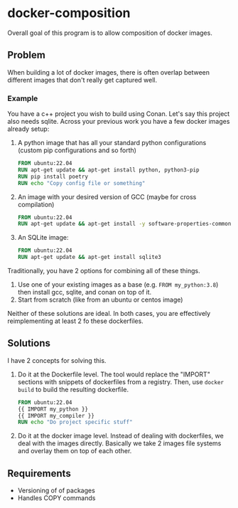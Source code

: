 # docker-composition

Overall goal of this program is to allow composition of docker images.

## Problem

When building a lot of docker images, there is often overlap between different images that don't
really get captured well.

### Example

You have a c++ project you wish to build using Conan. Let's say this project also needs sqlite.
Across your previous work you have a few docker images already setup:

1. A python image that has all your standard python configurations (custom pip configurations and so
   forth)

    ```Dockerfile
    FROM ubuntu:22.04
    RUN apt-get update && apt-get install python, python3-pip
    RUN pip install poetry
    RUN echo "Copy config file or something"
    ```

2. An image with your desired version of GCC (maybe for cross compilation)

    ```Dockerfile
    FROM ubuntu:22.04
    RUN apt-get update && apt-get install -y software-properties-common gcc gdb
    ```

3. An SQLite image:

    ```Dockerfile
    FROM ubuntu:22.04
    RUN apt-get update && apt-get install sqlite3
    ```

Traditionally, you have 2 options for combining all of these things.

1. Use one of your existing images as a base (e.g. `FROM my_python:3.8`) then install gcc, sqlite,
   and conan on top of it.
2. Start from scratch (like from an ubuntu or centos image)

Neither of these solutions are ideal. In both cases, you are effectively reimplementing at least 2
fo these dockerfiles.

## Solutions

I have 2 concepts for solving this.

1. Do it at the Dockerfile level. The tool would replace the "IMPORT" sections with snippets of
   dockerfiles from a registry. Then, use `docker build` to build the resulting dockerfile.

    ```Dockerfile
    FROM ubuntu:22.04
    {{ IMPORT my_python }}
    {{ IMPORT my_compiler }}
    RUN echo "Do project specific stuff"
    ```

2. Do it at the docker image level. Instead of dealing with dockerfiles, we deal with the images
   directly. Basically we take 2 images file systems and overlay them on top of each other.

## Requirements

- Versioning of of packages
- Handles COPY commands

